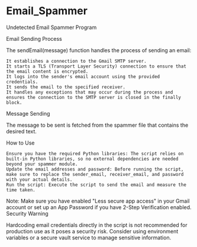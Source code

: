# Email_Spammer
Undetected Email Spammer Program


Email Sending Process

The sendEmail(message) function handles the process of sending an email:

    It establishes a connection to the Gmail SMTP server.
    It starts a TLS (Transport Layer Security) connection to ensure that the email content is encrypted.
    It logs into the sender's email account using the provided credentials.
    It sends the email to the specified receiver.
    It handles any exceptions that may occur during the process and ensures the connection to the SMTP server is closed in the finally block.

Message Sending

The message to be sent is fetched from the spammer file that contains the desired text.

How to Use

    Ensure you have the required Python libraries: The script relies on built-in Python libraries, so no external dependencies are needed beyond your spammer module.
    Update the email addresses and password: Before running the script, make sure to replace the sender_email, receiver_email, and password with your actual details.
    Run the script: Execute the script to send the email and measure the time taken.

Note: Make sure you have enabled "Less secure app access" in your Gmail account or set up an App Password if you have 2-Step Verification enabled.
Security Warning

Hardcoding email credentials directly in the script is not recommended for production use as it poses a security risk. Consider using environment variables or a secure vault service to manage sensitive information.
